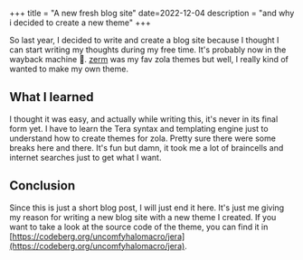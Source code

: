 +++
title = "A new fresh blog site"
date=2022-12-04
description = "and why i decided to create a new theme"
+++

So last year, I decided to write and create a blog site because I thought I can start writing my thoughts during my free time. It's probably now in the wayback machine 🤷.
[zerm][zerm] was my fav zola themes but well, I really kind of wanted to make my own theme.

## What I learned

I thought it was easy, and actually while writing this, it's never in its final form yet. I have to learn the Tera syntax and templating engine just to understand 
how to create themes for zola. Pretty sure there were some breaks here and there. It's fun but damn, it took me a lot of braincells and internet searches just to get
what I want.

## Conclusion

Since this is just a short blog post, I will just end it here. It's just me giving my reason for writing a new blog site with a new theme I created.
If you want to take a look at the source code of the theme, you can find it in [https://codeberg.org/uncomfyhalomacro/jera](https://codeberg.org/uncomfyhalomacro/jera).


[zerm]: https://github.com/ejmg/zerm